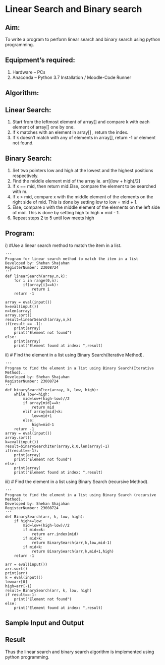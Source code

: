 # Linear Search and Binary search
## Aim:
To write a program to perform linear search and binary search using python programming.
## Equipment’s required:
1.	Hardware – PCs
2.	Anaconda – Python 3.7 Installation / Moodle-Code Runner
## Algorithm:
## Linear Search:
1.	Start from the leftmost element of array[] and compare k with each element of array[] one by one.
2.	If k matches with an element in array[] , return the index.
3.	If k doesn’t match with any of elements in array[], return -1 or element not found.
## Binary Search:
1.	Set two pointers low and high at the lowest and the highest positions respectively.
2.	Find the middle element mid of the array ie. arr[(low + high)/2]
3.	If x == mid, then return mid.Else, compare the element to be searched with m.
4.	If x > mid, compare x with the middle element of the elements on the right side of mid. This is done by setting low to low = mid + 1.
5.	Else, compare x with the middle element of the elements on the left side of mid. This is done by setting high to high = mid - 1.
6.	Repeat steps 2 to 5 until low meets high
## Program:
i)	#Use a linear search method to match the item in a list.
```
''' 
Program for linear search method to match the item in a list
Developed by: Shehan Shajahan
RegisterNumber: 23008724
'''
def linearSearch(array,n,k):
    for i in range(0,n):
        if(array[i]==k):
            return i
    return -1
        
array = eval(input())
k=eval(input())
n=len(array)
array.sort()
result=linearSearch(array,n,k)
if(result == -1):
    print(array)
    print("Element not found")
else:
    print(array)
    print("Element found at index: ",result)

```
ii)	# Find the element in a list using Binary Search(Iterative Method).
```
''' 
Program to find the element in a list using Binary Search(Iterative Method)..
Developed by: Shehan Shajahan
RegisterNumber: 23008724
'''
def binarySearchIter(array, k, low, high):
    while low<=high:
        mid=low+(high-low)//2
        if array[mid]==k:
            return mid
        elif array[mid]<k:
            low=mid+1
        else:
            high=mid-1
    return -1
array = eval(input())
array.sort()
k=eval(input())
result=binarySearchIter(array,k,0,len(array)-1)
if(result==-1):
    print(array)
    print("Element not found")
else:
    print(array)
    print("Element found at index: ",result)

```
iii)	# Find the element in a list using Binary Search (recursive Method).
```
''' 
Program to find the element in a list using Binary Search (recursive Method).
Developed by: Shehan Shajahan
RegisterNumber: 23008724    
'''
def BinarySearch(arr, k, low, high):
    if high>=low:
        mid=low+(high-low)//2
        if mid==k:
            return arr.index(mid)
        if mid>k:
            return BinarySearch(arr,k,low,mid-1)
        if mid<k:
            return BinarySearch(arr,k,mid+1,high)
    return -1
            
arr = eval(input())    
arr.sort()
print(arr)
k = eval(input()) 
low=arr[0]
high=arr[-1]
result= BinarySearch(arr, k, low, high)
if result==-1:
    print("Element not found")
else:
    print("Element found at index: ",result)

```
## Sample Input and Output






## Result
Thus the linear search and binary search algorithm is implemented using python programming.
